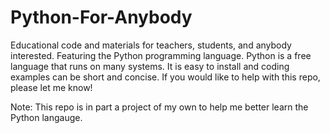 # Python-For-Anybody
Educational code and materials for teachers, students, and anybody interested. Featuring the Python programming language. Python is a free language that runs on many systems. It is easy to install and coding examples can be short and concise. If you would like to help with this repo, please let me know! 

Note: This repo is in part a project of my own to help me better learn the Python langauge. 

